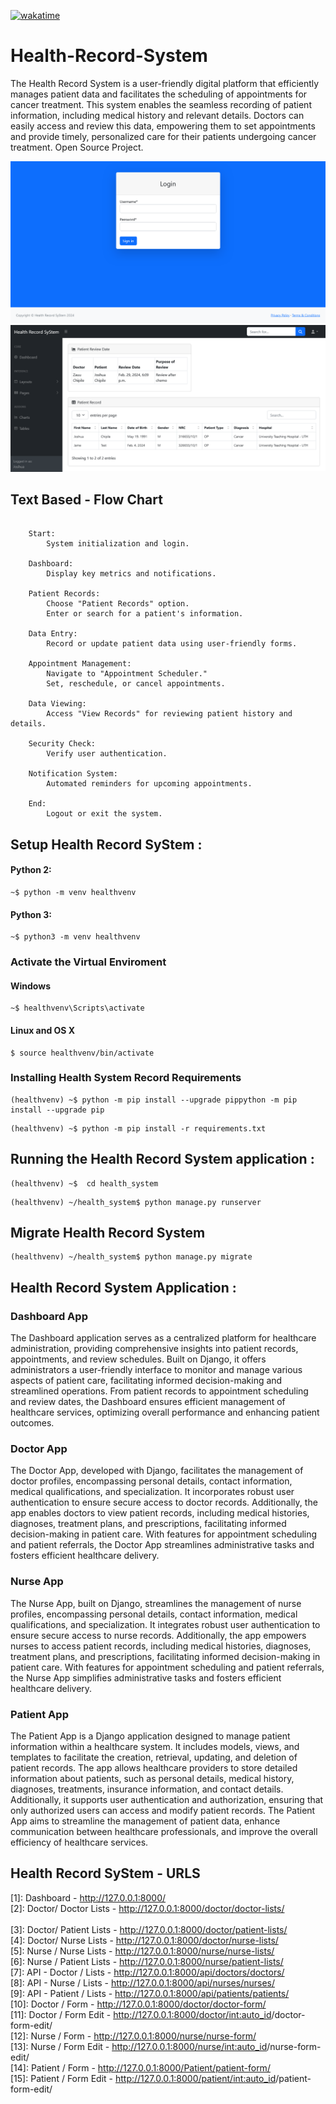 [![wakatime](https://wakatime.com/badge/user/bdc21cbc-aa7c-4598-8214-34428f55f625/project/018d5f0c-c576-46e1-9304-efbb926e54d4.svg)](https://wakatime.com/badge/user/bdc21cbc-aa7c-4598-8214-34428f55f625/project/018d5f0c-c576-46e1-9304-efbb926e54d4)

# Health-Record-System
The Health Record System is a user-friendly digital platform that efficiently manages patient data and facilitates the scheduling of appointments for cancer treatment. This system enables the seamless recording of patient information, including medical history and relevant details. Doctors can easily access and review this data, empowering them to set appointments and provide timely, personalized care for their patients undergoing cancer treatment. Open Source Project. 


![alt text](<health_system/images/Health Record SyStem - Login.png>)
<br>
![alt text](<health_system/images/Health Record SyStem Dashboard - HRS.png>)

## Text Based - Flow Chart 
```

    Start:
        System initialization and login.

    Dashboard:
        Display key metrics and notifications.

    Patient Records:
        Choose "Patient Records" option.
        Enter or search for a patient's information.

    Data Entry:
        Record or update patient data using user-friendly forms.

    Appointment Management:
        Navigate to "Appointment Scheduler."
        Set, reschedule, or cancel appointments.

    Data Viewing:
        Access "View Records" for reviewing patient history and details.

    Security Check:
        Verify user authentication.

    Notification System:
        Automated reminders for upcoming appointments.

    End:
        Logout or exit the system.

```

##  Setup Health Record SyStem :

#### Python 2:

```
~$ python -m venv healthvenv
```

#### Python 3:

```
~$ python3 -m venv healthvenv
```

### Activate the Virtual Enviroment 

#### Windows
```
~$ healthvenv\Scripts\activate
```

#### Linux and OS X
```
$ source healthvenv/bin/activate
```

### Installing Health System Record Requirements 

```
(healthvenv) ~$ python -m pip install --upgrade pippython -m pip install --upgrade pip
```

```
(healthvenv) ~$ python -m pip install -r requirements.txt
```

## Running the Health Record System application :
```
(healthvenv) ~$  cd health_system
```

```
(healthvenv) ~/health_system$ python manage.py runserver   
```

## Migrate Health Record System
```
(healthvenv) ~/health_system$ python manage.py migrate 
```

## Health Record System Application :

### Dashboard  App 

The Dashboard application serves as a centralized platform for healthcare administration, providing comprehensive insights into patient records, appointments, and review schedules. Built on Django, it offers administrators a user-friendly interface to monitor and manage various aspects of patient care, facilitating informed decision-making and streamlined operations. From patient records to appointment scheduling and review dates, the Dashboard ensures efficient management of healthcare services, optimizing overall performance and enhancing patient outcomes.


### Doctor App 

The Doctor App, developed with Django, facilitates the management of doctor profiles, encompassing personal details, contact information, medical qualifications, and specialization. It incorporates robust user authentication to ensure secure access to doctor records. Additionally, the app enables doctors to view patient records, including medical histories, diagnoses, treatment plans, and prescriptions, facilitating informed decision-making in patient care. With features for appointment scheduling and patient referrals, the Doctor App streamlines administrative tasks and fosters efficient healthcare delivery.


### Nurse  App 

The Nurse App, built on Django, streamlines the management of nurse profiles, encompassing personal details, contact information, medical qualifications, and specialization. It integrates robust user authentication to ensure secure access to nurse records. Additionally, the app empowers nurses to access patient records, including medical histories, diagnoses, treatment plans, and prescriptions, facilitating informed decision-making in patient care. With features for appointment scheduling and patient referrals, the Nurse App simplifies administrative tasks and fosters efficient healthcare delivery.


### Patient App

The Patient App is a Django application designed to manage patient information within a healthcare system. It includes models, views, and templates to facilitate the creation, retrieval, updating, and deletion of patient records. The app allows healthcare providers to store detailed information about patients, such as personal details, medical history, diagnoses, treatments, insurance information, and contact details. Additionally, it supports user authentication and authorization, ensuring that only authorized users can access and modify patient records. The Patient App aims to streamline the management of patient data, enhance communication between healthcare professionals, and improve the overall efficiency of healthcare services.

##  Health Record SyStem - URLS
[1]: Dashboard - http://127.0.0.1:8000/
<br>
[2]: Doctor/ Doctor Lists - http://127.0.0.1:8000/doctor/doctor-lists/  
<br>
[3]: Doctor/ Patient Lists - http://127.0.0.1:8000/doctor/patient-lists/ 
<br> 
[4]: Doctor/ Nurse Lists -  http://127.0.0.1:8000/doctor/nurse-lists/ 
<br>
[5]: Nurse / Nurse Lists - http://127.0.0.1:8000/nurse/nurse-lists/
<br>
[6]: Nurse / Patient Lists - http://127.0.0.1:8000/nurse/patient-lists/
<br>
[7]: API - Doctor / Lists - http://127.0.0.1:8000/api/doctors/doctors/
<br>
[8]: API - Nurse /  Lists - http://127.0.0.1:8000/api/nurses/nurses/
<br>
[9]: API - Patient / Lists - http://127.0.0.1:8000/api/patients/patients/ 
<br>
[10]: Doctor / Form - http://127.0.0.1:8000/doctor/doctor-form/
<br>
[11]: Doctor / Form Edit - http://127.0.0.1:8000/doctor/<int:auto_id>/doctor-form-edit/
<br>
[12]: Nurse / Form - http://127.0.0.1:8000/nurse/nurse-form/
<br>
[13]: Nurse / Form Edit - http://127.0.0.1:8000/nurse/<int:auto_id>/nurse-form-edit/
<br>
[14]: Patient / Form - http://127.0.0.1:8000/Patient/patient-form/
<br>
[15]: Patient / Form Edit - http://127.0.0.1:8000/patient/<int:auto_id>/patient-form-edit/
